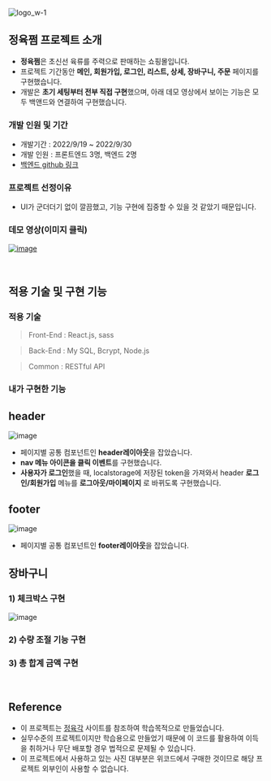 ![logo_w-1](https://user-images.githubusercontent.com/67556491/193203493-632c4b7a-b06b-4e8f-b306-dec380bb4b5b.png)


## 정육쩜 **프로젝트 소개**

- **정육쩜**은 초신선 육류를 주력으로 판매하는 쇼핑몰입니다. 
- 프로젝트 기간동안 **메인, 회원가입, 로그인, 리스트, 상세, 장바구니, 주문** 페이지를 구현했습니다.
- 개발은 **초기 세팅부터 전부 직접 구현**했으며, 아래 데모 영상에서 보이는 기능은 모두 백앤드와 연결하여 구현했습니다. 

### **개발 인원 및 기간**

- 개발기간 : 2022/9/19 ~ 2022/9/30
- 개발 인원 : 프론트엔드 3명, 백엔드 2명
- [백엔드 github 링크](https://github.com/wecode-bootcamp-korea/37-1st-jeong6-jjeom-backend)

### **프로젝트 선정이유**

- UI가 군더더기 없이 깔끔했고, 기능 구현에 집중할 수 있을 것 같았기 때문입니다. 

### **데모 영상(이미지 클릭)**
[![image](https://user-images.githubusercontent.com/67556491/193550184-64c1ae8b-c644-45ea-9abd-33d29eb8f036.gif)](https://youtu.be/NzY8gplL_xM)


<br> 

## **적용 기술 및 구현 기능**

### **적용 기술**

> Front-End : React.js, sass

> Back-End : My SQL, Bcrypt, Node.js 

> Common :  RESTful API


### **내가 구현한 기능**

## header
![image](https://user-images.githubusercontent.com/67556491/193551784-9fc59d4a-7f43-4edd-ad0e-3f259f179954.gif)

- 페이지별 공통 컴포넌트인 **header레이아웃**을 잡았습니다.
- **nav 메뉴 아이콘을 클릭 이벤트**를 구현했습니다.
- **사용자가 로그인**했을 때, localstorage에 저장된 token을 가져와서 header **로그인/회원가입** 메뉴를 **로그아웃/마이페이지** 로 바뀌도록 구현했습니다.


## footer
![image](https://user-images.githubusercontent.com/67556491/193551250-79229c45-b088-4844-aeeb-492d090e33a4.png)

- 페이지별 공통 컴포넌트인 **footer레이아웃**을 잡았습니다.


## 장바구니 

### 1) 체크박스 구현

![image]()

### 2) 수량 조절 기능 구현



### 3) 총 합계 금액 구현


<br>

## **Reference**

- 이 프로젝트는 [정육각](https://www.jeongyookgak.com/index) 사이트를 참조하여 학습목적으로 만들었습니다.
- 실무수준의 프로젝트이지만 학습용으로 만들었기 때문에 이 코드를 활용하여 이득을 취하거나 무단 배포할 경우 법적으로 문제될 수 있습니다.
- 이 프로젝트에서 사용하고 있는 사진 대부분은 위코드에서 구매한 것이므로 해당 프로젝트 외부인이 사용할 수 없습니다.

